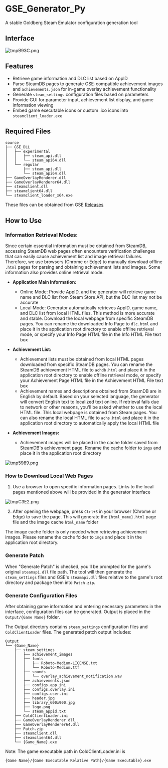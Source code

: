 # GSE_Generator_Py

A stable Goldberg Steam Emulator configuration generation tool

## Interface

![tmpB93C.png](https://youke1.picui.cn/s1/2025/08/10/6898a66a2a972.png)

## Features

- Retrieve game information and DLC list based on AppID
- Parse SteamDB pages to generate GSE-compatible achievement images and `achievements.json` for in-game overlay achievement functionality
- Generate `steam_settings` configuration files based on parameters
- Provide GUI for parameter input, achievement list display, and game information viewing
- Embed game executable icons or custom .ico icons into `steamclient_loader.exe`



## Required Files

```
source
├── GSE_DLL
│   ├── experimental
│   │   ├── steam_api.dll
│   │   └── steam_api64.dll
│   └── regular
│       ├── steam_api.dll
│       └── steam_api64.dll
├── GameOverlayRenderer.dll
├── GameOverlayRenderer64.dll
├── steamclient.dll
├── steamclient64.dll
└── steamclient_loader_x64.exe
```

These files can be obtained from GSE [Releases](https://github.com/Detanup01/gbe_fork/releases)

## How to Use

### Information Retrieval Modes:

Since certain essential information must be obtained from SteamDB, accessing SteamDB web pages often encounters verification challenges that can easily cause achievement list and image retrieval failures. Therefore, we use browsers (Chrome or Edge) to manually download offline `.html` pages for parsing and obtaining achievement lists and images. Some information also provides online retrieval mode.

- **Application Main Information:**
  - Online Mode: Provide AppID, and the generator will retrieve game name and DLC list from Steam Store API, but the DLC list may not be accurate
  - Local Mode: Generator automatically retrieves AppID, game name, and DLC list from local HTML files. This method is more accurate and stable. Download the local webpage from specific SteamDB pages. You can rename the downloaded Info Page to `dlc.html` and place it in the application root directory to enable offline retrieval mode, or specify your Info Page HTML file in the Info HTML File text box

- **Achievement List:**
  - Achievement lists must be obtained from local HTML pages downloaded from specific SteamDB pages. You can rename the SteamDB achievement HTML file to `achdb.html` and place it in the application root directory to enable offline retrieval mode, or specify your Achievement Page HTML file in the Achievement HTML File text box
  - Achievement names and descriptions obtained from SteamDB are in English by default. Based on your selected language, the generator will convert English text to localized text online. If retrieval fails due to network or other reasons, you'll be asked whether to use the local HTML file. This local webpage is obtained from Steam pages. You can also rename the local HTML file to `achs.html` and place it in the application root directory to automatically apply the local HTML file

- **Achievement Images:**
  - Achievement images will be placed in the cache folder saved from SteamDB's achievement page. Rename the cache folder to `imgs` and place it in the application root directory

![tmp5989.png](https://youke1.picui.cn/s1/2025/08/10/6898ac325ad21.png)

### How to Download Local Web Pages

1. Use a browser to open specific information pages. Links to the local pages mentioned above will be provided in the generator interface

![tmpC3E2.png](https://youke1.picui.cn/s1/2025/08/10/6898a52359fd4.png)

2. After opening the webpage, press `Ctrl+S` in your browser (Chrome or Edge) to save the page. This will generate the `{html_name}.html` page file and the image cache `html_name` folder

The image cache folder is only needed when retrieving achievement images. Please rename the cache folder to `imgs` and place it in the application root directory.

### Generate Patch

When "Generate Patch" is checked, you'll be prompted for the game's original `steamapi.dll` file path. The tool will then generate the `steam_settings` files and GSE's `steamapi.dll` files relative to the game's root directory and package them into `Patch.zip`.

### Generate Configuration Files

After obtaining game information and entering necessary parameters in the interface, configuration files can be generated. Output is placed in the `Output/{Game Name}` folder.

The Output directory contains `steam_settings` configuration files and `ColdClientLoader` files. The generated patch output includes:

```
Output
└── {Game_Name}
    ├── steam_settings
    │   ├── achievement_images
    │   ├── fonts
    │   │   ├── Roboto-Medium-LICENSE.txt
    │   │   └── Roboto-Medium.ttf
    │   ├── sounds
    │   │   └── overlay_achievement_notification.wav
    │   ├── achievements.json
    │   ├── configs.app.ini
    │   ├── configs.overlay.ini
    │   ├── configs.user.ini
    │   ├── header.jpg
    │   ├── library_600x900.jpg
    │   ├── logo.png
    │   └── steam_appid.txt
    ├── ColdClientLoader.ini
    ├── GameOverlayRenderer.dll
    ├── GameOverlayRenderer64.dll
    ├── Patch.zip
    ├── steamclient.dll
    ├── steamclient64.dll
    └── {Game_Name}.exe
```

Note: The game executable path in ColdClientLoader.ini is 

```
{Game Name}/{Game Executable Relative Path}/{Game Executable}.exe
```

